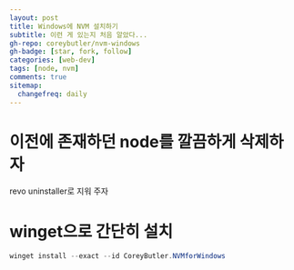 ```yaml
---
layout: post
title: Windows에 NVM 설치하기
subtitle: 이런 게 있는지 처음 알았다...
gh-repo: coreybutler/nvm-windows
gh-badge: [star, fork, follow]
categories: [web-dev]
tags: [node, nvm]
comments: true
sitemap:
  changefreq: daily
---
```


# 이전에 존재하던 node를 깔끔하게 삭제하자

revo uninstaller로 지워 주자

# winget으로 간단히 설치

```powershell
winget install --exact --id CoreyButler.NVMforWindows
```